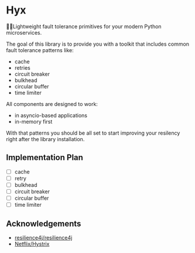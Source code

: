 # Hyx

🧘‍♀️Lightweight fault tolerance primitives for your modern Python microservices.

The goal of this library is to provide you with a toolkit that includes common fault tolerance patterns like:

- cache
- retries
- circuit breaker
- bulkhead
- circular buffer
- time limiter

All components are designed to work:

- in asyncio-based applications
- in-memory first

With that patterns you should be all set to start improving your resilency right after the library installation.

## Implementation Plan

- [ ] cache
- [ ] retry
- [ ] bulkhead
- [ ] circuit breaker
- [ ] circular buffer
- [ ] time limiter

## Acknowledgements

- [resilience4j/resilience4j](https://github.com/resilience4j/resilience4j)
- [Netflix/Hystrix](https://github.com/Netflix/Hystrix)
